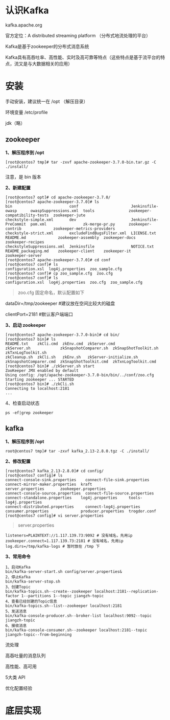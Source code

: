 



# 认识Kafka

kafka.apache.org



官方定位：A distributed streaming platform （分布式地流处理的平台）

Kafka是基于zookeeper的分布式消息系统

Kafka具有高吞吐率、高性能、实时及高可靠等特点（这些特点是基于流平台的特点，流又是与大数据相关的应用）



# 安装

手动安装，建议统一在 /opt （解压目录）

环境变量 /etc/profile

jdk（略）

## zookeeper

**1、解压程序到 /opt**

`[root@centos7 tmp]# tar -zxvf apache-zookeeper-3.7.0-bin.tar.gz -C ./install/`

注意，是 bin 版本



**2、新建配置**

```shell
[root@centos7 opt]# cd apache-zookeeper-3.7.0/
[root@centos7 apache-zookeeper-3.7.0]# ls
bin                         conf                       Jenkinsfile-owasp      owaspSuppressions.xml  tools               zookeeper-compatibility-tests  zookeeper-jute
checkstyle-simple.xml       dev                        Jenkinsfile-PreCommit  pom.xml                zk-merge-pr.py      zookeeper-contrib              zookeeper-metrics-providers
checkstyle-strict.xml       excludeFindBugsFilter.xml  LICENSE.txt            README.md              zookeeper-assembly  zookeeper-docs                 zookeeper-recipes
checkstyleSuppressions.xml  Jenkinsfile                NOTICE.txt             README_packaging.md    zookeeper-client    zookeeper-it                   zookeeper-server
[root@centos7 apache-zookeeper-3.7.0]# cd conf
[root@centos7 conf]# ls
configuration.xsl  log4j.properties  zoo_sample.cfg
[root@centos7 conf]# cp zoo_sample.cfg  zoo.cfg
[root@centos7 conf]# ls
configuration.xsl  log4j.properties  zoo.cfg  zoo_sample.cfg
```

> zoo.cfg  固定命名，默认配置如下

dataDir=/tmp/zookeeper  #建议放在空间比较大的磁盘

clientPort=2181   #默认客户端端口



**3、启动 zookeeper**

```shell
[root@centos7 apache-zookeeper-3.7.0-bin]# cd bin/
[root@centos7 bin]# ls
README.txt    zkCli.cmd  zkEnv.cmd  zkServer.cmd            zkServer.sh             zkSnapshotComparer.sh  zkSnapShotToolkit.sh  zkTxnLogToolkit.sh
zkCleanup.sh  zkCli.sh   zkEnv.sh   zkServer-initialize.sh  zkSnapshotComparer.cmd  zkSnapShotToolkit.cmd  zkTxnLogToolkit.cmd
[root@centos7 bin]# ./zkServer.sh start
ZooKeeper JMX enabled by default
Using config: /opt/apache-zookeeper-3.7.0-bin/bin/../conf/zoo.cfg
Starting zookeeper ... STARTED
[root@centos7 bin]# ./zkCli.sh
Connecting to localhost:2181
...
```



4、检查启动状态

`ps -ef|grep zookeeper`





## kafka

**1、解压程序到 /opt**

`root@centos7 tmp]# tar -zxvf kafka_2.13-2.8.0.tgz -C ./install/`



**2、修改配置**

```shell
[root@centos7 kafka_2.13-2.8.0]# cd config/
[root@centos7 config]# ls
connect-console-sink.properties    connect-file-sink.properties    connect-mirror-maker.properties  kraft                server.properties       zookeeper.properties
connect-console-source.properties  connect-file-source.properties  connect-standalone.properties    log4j.properties     tools-log4j.properties
connect-distributed.properties     connect-log4j.properties        consumer.properties              producer.properties  trogdor.conf
[root@centos7 config]# vi server.properties
```

> server.properties

```shell
listeners=PLAINTEXT://1.117.139.73:9092 # 没有域名，先用ip
zookeeper.connect=1.117.139.73:2181	# 没有域名，先用ip
log.dirs=/tmp/kafka-logs # 暂时放在 /tmp 下
```



**3、常用命令**

```
1、启动Kafka
bin/kafka-server-start.sh config/server.properties&
2、停止Kafka
bin/kafka-server-stop.sh
3、创建Topic
bin/kafka-topics.sh--create--zookeeper localhost:2181--replication-factor 1--partitions 1--topic jiangzh-topic
4、查看已经创建的Topic信息
bin/kafka-topics.sh--list--zookeeper localhost:2181
5、发送消息
bin/kafka-console-producer.sh--broker-list localhost:9092--topic jiangzh-topic
6、接收消息
bin/kafka-console-consumer.sh--zookeeper localhost:2181--topic jiangzh-topic--from-beginning
```











流处理



高吞吐量的消息队列



高性能、高可用



5大类 API









优化配置经验





# 底层实现

































